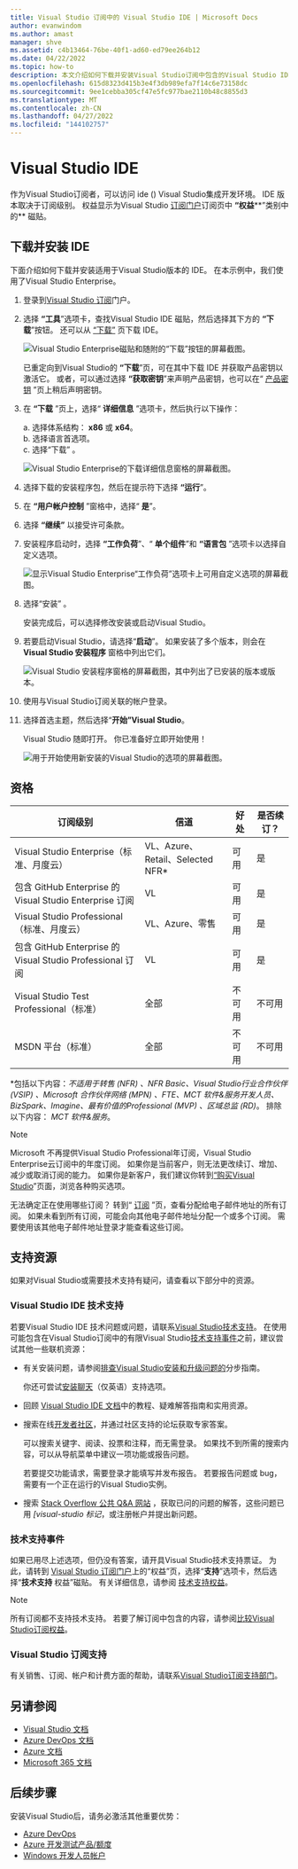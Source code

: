```yaml
---
title: Visual Studio 订阅中的 Visual Studio IDE | Microsoft Docs
author: evanwindom
ms.author: amast
manager: shve
ms.assetid: c4b13464-76be-40f1-ad60-ed79ee264b12
ms.date: 04/22/2022
ms.topic: how-to
description: 本文介绍如何下载并安装Visual Studio订阅中包含的Visual Studio IDE。
ms.openlocfilehash: 615d8323d415b3e4f3db989efa7f14c6e73158dc
ms.sourcegitcommit: 9ee1cebba305cf47e5fc977bae2110b48c8855d3
ms.translationtype: MT
ms.contentlocale: zh-CN
ms.lasthandoff: 04/27/2022
ms.locfileid: "144102757"
---
```

# <a name="the-visual-studio-ide"></a>Visual Studio IDE

作为Visual Studio订阅者，可以访问 ide () Visual Studio集成开发环境。 IDE 版本取决于订阅级别。 权益显示为Visual Studio [订阅门户](https://my.visualstudio.com/benefits?wt.mc_id=o~msft~docs)订阅页中 **“权益****”类别中的** 磁贴。

## <a name="download-and-install-the-ide"></a>下载并安装 IDE

下面介绍如何下载并安装适用于Visual Studio版本的 IDE。 在本示例中，我们使用了Visual Studio Enterprise。

1. 登录到[Visual Studio 订阅](https://my.visualstudio.com/benefits?wt.mc_id=o~msft~docs)门户。

1. 选择 **“工具**”选项卡，查找Visual Studio IDE 磁贴，然后选择其下方的 **“下载**”按钮。 还可以从 [“下载”](https://my.visualstudio.com/downloads?wt.mc_id=o~msft~docs) 页下载 IDE。

   ![Visual Studio Enterprise磁贴和随附的“下载”按钮的屏幕截图。](_img/vs-ide-experience/vs-ide-tile.png)

   已重定向到Visual Studio的 **“下载**”页，可在其中下载 IDE 并获取产品密钥以激活它。 或者，可以通过选择 **“获取密钥**”来声明产品密钥，也可以在“ [产品密钥](https://my.visualstudio.com/productkeys) ”页上稍后声明密钥。

1. 在 **“下载** ”页上，选择“ **详细信息** ”选项卡，然后执行以下操作：

   a. 选择体系结构： **x86** 或 **x64**。  
   b. 选择语言首选项。  
   c. 选择“下载”  。

   ![Visual Studio Enterprise的下载详细信息窗格的屏幕截图。](_img/vs-ide-experience/vs-ide-download-details.png)

1. 选择下载的安装程序包，然后在提示符下选择 **“运行**”。

1. 在 **“用户帐户控制** ”窗格中，选择“ **是**”。

1. 选择 **“继续”** 以接受许可条款。

1. 安装程序启动时，选择 **“工作负荷**”、“ **单个组件**”和 **“语言包** ”选项卡以选择自定义选项。

   ![显示Visual Studio Enterprise“工作负荷”选项卡上可用自定义选项的屏幕截图。](_img/vs-ide-experience/vs-ide-customize-install-cropped.png)

1. 选择“安装”  。

   安装完成后，可以选择修改安装或启动Visual Studio。 

1. 若要启动Visual Studio，请选择“**启动**”。 如果安装了多个版本，则会在 **Visual Studio 安装程序** 窗格中列出它们。

   ![Visual Studio 安装程序窗格的屏幕截图，其中列出了已安装的版本或版本。](_img/vs-ide-experience/vs-ide-versions.png)

1. 使用与Visual Studio订阅关联的帐户登录。

1. 选择首选主题，然后选择“**开始”Visual Studio**。

   Visual Studio 随即打开。 你已准备好立即开始使用！

   ![用于开始使用新安装的Visual Studio的选项的屏幕截图。](_img/vs-ide-experience/vs-ide-start-cropped.png)


## <a name="eligibility"></a>资格

| 订阅级别 | 信道 | 好处 | 是否续订？ |
| --- | --- | --- | --- |
| Visual Studio Enterprise（标准、月度云） | VL、Azure、Retail、Selected NFR\* | 可用 | 是 |
| 包含 GitHub Enterprise 的 Visual Studio Enterprise 订阅 | VL | 可用 | 是 |
| Visual Studio Professional（标准、月度云） | VL、Azure、零售 | 可用 | 是 |
| 包含 GitHub Enterprise 的 Visual Studio Professional 订阅 | VL | 可用 | 是 |
| Visual Studio Test Professional（标准） | 全部 | 不可用 | 不可用 |
| MSDN 平台（标准） | 全部 | 不可用 | 不可用 |

\*包括以下内容：*不适用于转售 (NFR) 、NFR Basic、Visual Studio行业合作伙伴 (VSIP) 、Microsoft 合作伙伴网络 (MPN) 、FTE、MCT 软件&服务开发人员、BizSpark、Imagine、最有价值的Professional (MVP) 、区域总监 (RD)*。 排除以下内容： *MCT 软件&服务*。

> [!NOTE]
> Microsoft 不再提供Visual Studio Professional年订阅，Visual Studio Enterprise云订阅中的年度订阅。 如果你是当前客户，则无法更改续订、增加、减少或取消订阅的能力。 如果你是新客户，我们建议你转到[“购买Visual Studio](https://visualstudio.microsoft.com/vs/pricing/)”页面，浏览各种购买选项。

无法确定正在使用哪些订阅？  转到“ [订阅](https://my.visualstudio.com/subscriptions?wt.mc_id=o~msft~docs) ”页，查看分配给电子邮件地址的所有订阅。 如果未看到所有订阅，可能会向其他电子邮件地址分配一个或多个订阅。 需要使用该其他电子邮件地址登录才能查看这些订阅。

## <a name="support-resources"></a>支持资源

如果对Visual Studio或需要技术支持有疑问，请查看以下部分中的资源。

### <a name="visual-studio-ide-technical-support"></a>Visual Studio IDE 技术支持

若要Visual Studio IDE 技术问题或问题，请联系[Visual Studio技术支持](https://visualstudio.microsoft.com/vs/support/)。 在使用可能包含在Visual Studio订阅中的有限Visual Studio[技术支持事件](vs-tech-support.md)之前，建议尝试其他一些联机资源：

- 有关安装问题，请参阅[排查Visual Studio安装和升级问题的](https://docs.microsoft.com/visualstudio/install/troubleshooting-installation-issues)分步指南。 

   你还可尝试[安装聊天](https://visualstudio.microsoft.com/vs/support/#talktous)（仅英语）支持选项。

- 回顾 [Visual Studio IDE 文档](https://docs.microsoft.com/visualstudio/ide/)中的教程、疑难解答指南和实用资源。

- 搜索在线[开发者社区](https://developercommunity.visualstudio.com/)，并通过社区支持的论坛获取专家答案。 
   
   可以搜索关键字、阅读、投票和注释，而无需登录。 如果找不到所需的搜索内容，可以从导航菜单中建议一项功能或报告问题。 
   
   若要提交功能请求，需要登录才能填写并发布报告。 若要报告问题或 bug，需要有一个正在运行的Visual Studio实例。

- 搜索 [Stack Overflow 公共 Q&A 网站](https://stackoverflow.com/questions/tagged/visual-studio?tab=Newest) ，获取已问的问题的解答，这些问题已用 *\[visual-studio 标记*，或注册帐户并提出新问题。

### <a name="technical-support-incidents"></a>技术支持事件

如果已用尽上述选项，但仍没有答案，请开具Visual Studio技术支持票证。 为此，请转到 [Visual Studio 订阅门户](https://my.visualstudio.com/Benefits)上的“权益”页，选择“**支持**”选项卡，然后选择“**技术支持** 权益”磁贴。 有关详细信息，请参阅 [技术支持权益](vs-tech-support.md)。 

> [!NOTE]
> 所有订阅都不支持技术支持。 若要了解订阅中包含的内容，请参阅[比较Visual Studio订阅权益](https://visualstudio.microsoft.com/vs/benefits/#azure?cat=visual-studio-enterprise-subscription)。

### <a name="visual-studio-subscription-support"></a>Visual Studio 订阅支持
有关销售、订阅、帐户和计费方面的帮助，请联系[Visual Studio订阅支持部门](https://my.visualstudio.com/gethelp)。

## <a name="see-also"></a>另请参阅

- [Visual Studio 文档](/visualstudio/)
- [Azure DevOps 文档](/azure/devops/)
- [Azure 文档](/azure/)
- [Microsoft 365 文档](/microsoft-365/)

## <a name="next-steps"></a>后续步骤

安装Visual Studio后，请务必激活其他重要优势：

- [Azure DevOps](vs-azure-devops.md)
- [Azure 开发测试产品/额度](/azure/devtest/offer/)
- [Windows 开发人员帐户](vs-windows-dev.md)
